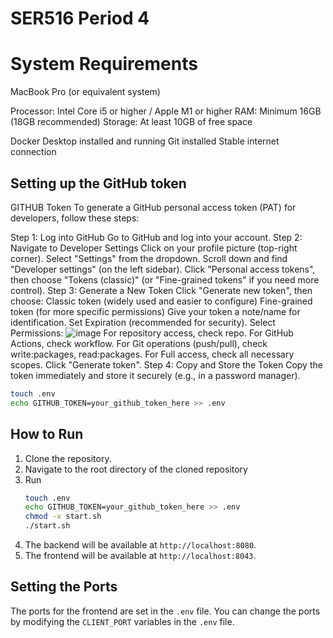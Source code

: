 # SER516 Period 4

# System Requirements

MacBook Pro (or equivalent system)

Processor: Intel Core i5 or higher / Apple M1 or higher
RAM: Minimum 16GB (18GB recommended)
Storage: At least 10GB of free space

Docker Desktop installed and running
Git installed
Stable internet connection

## Setting up the GitHub token
GITHUB Token
To generate a GitHub personal access token (PAT) for developers, follow these steps:

Step 1: Log into GitHub
  Go to GitHub and log into your account.
Step 2: Navigate to Developer Settings
  Click on your profile picture (top-right corner).
  Select "Settings" from the dropdown.
  Scroll down and find "Developer settings" (on the left sidebar).
  Click "Personal access tokens", then choose "Tokens (classic)" (or "Fine-grained tokens" if you need more control).
Step 3: Generate a New Token
  Click "Generate new token", then choose:
  Classic token (widely used and easier to configure)
  Fine-grained token (for more specific permissions)
  Give your token a note/name for identification.
  Set Expiration (recommended for security).
Select Permissions:
![image](https://github.com/user-attachments/assets/cc2e48b4-d508-41cf-8617-8328aa794b99)
  For repository access, check repo.
  For GitHub Actions, check workflow.
  For Git operations (push/pull), check write:packages, read:packages.
  For Full access, check all necessary scopes.
  Click "Generate token".
Step 4: Copy and Store the Token
  Copy the token immediately and store it securely (e.g., in a password manager).

```bash
touch .env
echo GITHUB_TOKEN=your_github_token_here >> .env
```

## How to Run

1. Clone the repository.
2. Navigate to the root directory of the cloned repository
3. Run
   ```bash
   touch .env
   echo GITHUB_TOKEN=your_github_token_here >> .env
   chmod -x start.sh
   ./start.sh
   ```
7. The backend will be available at `http://localhost:8080`.
8. The frontend will be available at `http://localhost:8043`.

## Setting the Ports

The ports for the frontend are set in the `.env` file. You can change the ports by modifying the `CLIENT_PORT` variables in the `.env` file.


